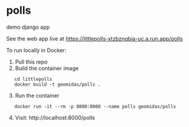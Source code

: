 # polls
demo django app

See the web app live at https://littlepolls-xtzbznqbia-uc.a.run.app/polls

To run locally in Docker:

1. Pull this repo
2. Build the container image
```
   cd littlepolls
   docker build -t geomidas/polls .
```
3. Run the container
```
   docker run -it --rm -p 8000:8000 --name polls geomidas/polls
```
4. Visit: http://localhost:8000/polls

